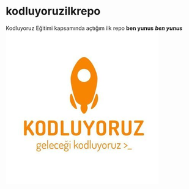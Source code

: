 # kodluyoruzilkrepo
Kodluyoruz Eğitimi kapsamında açtığım ilk repo
**ben yunus**
***ben yunus***
![Kodluyoruz Logo](https://raw.githubusercontent.com/Kodluyoruz/taskforce/git/git/markdown-nedir-nasil-kullaniriz-/figures/kodluyoruz_logo.jpg)